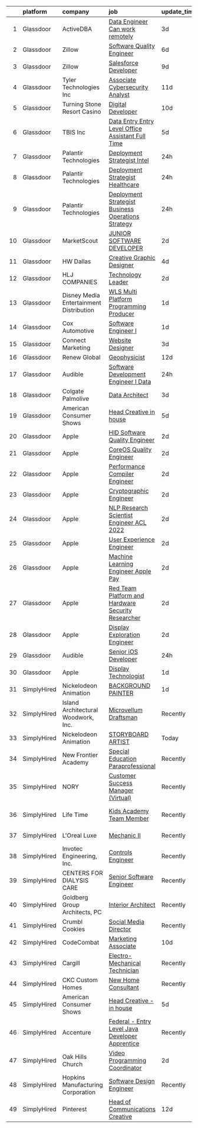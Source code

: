

|    | platform    | company                                   | job                                                                                                                                                                                                                                                                                                                                                                                                                                                                                                                                                                                                                                                                                                                                                                                                                                                                                                                                                                                                                                                                                                                                                                                                                                                                                                                                                                                                                                   | update_time   | location                     |
|---:|:------------|:------------------------------------------|:--------------------------------------------------------------------------------------------------------------------------------------------------------------------------------------------------------------------------------------------------------------------------------------------------------------------------------------------------------------------------------------------------------------------------------------------------------------------------------------------------------------------------------------------------------------------------------------------------------------------------------------------------------------------------------------------------------------------------------------------------------------------------------------------------------------------------------------------------------------------------------------------------------------------------------------------------------------------------------------------------------------------------------------------------------------------------------------------------------------------------------------------------------------------------------------------------------------------------------------------------------------------------------------------------------------------------------------------------------------------------------------------------------------------------------------|:--------------|:-----------------------------|
|  1 | Glassdoor   | ActiveDBA                                 | [Data Engineer  Can work remotely ](https://www.glassdoor.com/partner/jobListing.htm?pos=113&ao=1110586&s=58&guid=0000018137d12236ac04e911f3628223&src=GD_JOB_AD&t=SR&vt=w&ea=1&cs=1_a390e2cc&cb=1654498862109&jobListingId=1007915122242&cpc=8D52E76475A7E842&jrtk=3-0-1g4rt28j4q6lp801-1g4rt28jfjort800-6cbb252b7f5364ea--6NYlbfkN0A34zcbYdf4dOXO0omJi-ZNly2U7lIRrJCo-tE1NgJ2XpLmkXxqIszCKHs46xdgBKOHz4YCEVnkhm-UVSNmyqFQvEs3KSTp6O6aPXnoUH2QHoUpKNkYq-FLj4dBi_ry1cc8wIxvgcwj3PbVKo-eNf3QNnovI0ntRHbX5RJOdTteEks3B6uM3BOq6Tdo_DWyV_tm-6FQ52bweT405CxAmhciJBzyuEwx1LDMD8jgm42-NRstU7beMBTzwAQN1nUvJO8fUWDz4nyDo5yadIjAXu4EJ_EakQlmkisr-DgGFG-d2hQRx4OZlMmgpYQRS0At6wjaXraQ3XP4EuZjT2fmyLV7QOxQtSQ1AF6Y29j84-ui5pGEiEoTJ696xXDP0fNMkwjD7eB6T4h5rySajpMaQF-tyghtwHIZSEyLoXTrbEltucRDxRSEnCpNFmT6UXW7msLxRPaw8WP9JZqN5_Em7IMdUr6vCJ_Ak5AT1h4VOMVW9_ssrtJR4JSE7ndl7nbqCWk%3D)                                                                                                                                                                                                                                                                                                                                                                                                                                                                                                                                                            | 3d            | Boca Raton, FL               |
|  2 | Glassdoor   | Zillow                                    | [Software Quality Engineer](https://www.glassdoor.com/partner/jobListing.htm?pos=112&ao=1110586&s=58&guid=0000018137d12236ac04e911f3628223&src=GD_JOB_AD&t=SR&vt=w&cs=1_f95607d8&cb=1654498862109&jobListingId=1007903539031&cpc=5E31031E1AFF45A7&jrtk=3-0-1g4rt28j4q6lp801-1g4rt28jfjort800-035407c887bad3dc--6NYlbfkN0ANMurRYyPEXg08u6OamUd1Mvhk-zhFSGYIZgoJR86UvQ_x0FKK8TrZZD49G3rLjS9rbZs5q0fbxwYU7MkV993Oe-gKeXOBEM0przj8GW40AqIWrED_h2tg0FFZ_tVDMQKQ-FCMIu7_2R71BCkq9j8dBYcVNaMOjb43cyWZM9Fvpg-YQtiHwFq-WbNt7SdiX9gQqSanDfT4UiPiPFInNcLzwLN3tskjAwO0BKI_qMgOg_N6sxA2q_Qpte0GMzaauQdctXQ6tDmDVbTdy_ZBy6bHIDBqsXqb22SDdvXQ4PSt_vjqprvy2kqjsnCdel1TmpKbhzZ7nI-rPZuO5Oh6MuIrBIl0gU-bBLkiptUT9v6QDpwU2iRJ-wyrWq2mbjHKmrHdYvCASGg2B2ZW19QhQNOdtSp3On9rFgQVeeByQOz7ItaMa6OxPcPQQ0avZn-vlWEPWMe6IA80OmCtokj_un53BUAqj6EKodNS68N2nR19jt5Ka2dc1fHscG5NXNBZZJlbeL-1xo22ilPBeWEgXSM3I517GGI26zNFyvESmaK0V281MB-4AvY-WgijVw7YYKQ_zU_oy8Xkn1WDTPgyZV7rHdgS9AMC_t42XtTqXaSV1cNkFq77kzFGIZHnLVQZ8OFuBc3krsZrU1FvVMYQhwcO_GUPWrU7-w-yRg4Bx6x6YPfCF73ohvvJ-ukv1BCZT2EmI4waVpp9-xhE4sHmeKena3G3Tj0mrgLrbkjkuROCZKCF4II2acMj_BER7Qt_UthXiCQFxPCIJC-SYGtdhGBQFe6bxvFft6Q4nlKjJ_lJNKTgHB1bvMwTwjN9hNCxSE16qSlMWXPLfqBGEmnk2GtgxRv5jdsTcmvqmY3Pzd_iWjmzD5dWpjyZIGBLiUXpQzQBFvRSI22k4U8QHIyJockTrqVcyMiG2Eg%3D)                                                                                                                                         | 6d            | Irvine, CA                   |
|  3 | Glassdoor   | Zillow                                    | [Salesforce Developer](https://www.glassdoor.com/partner/jobListing.htm?pos=118&ao=1110586&s=58&guid=0000018137d12236ac04e911f3628223&src=GD_JOB_AD&t=SR&vt=w&cs=1_ae72a5dd&cb=1654498862110&jobListingId=1007899611928&cpc=C4A69CCDBB3B9599&jrtk=3-0-1g4rt28j4q6lp801-1g4rt28jfjort800-f2133ac734dc7d9b--6NYlbfkN0ANMurRYyPEXg08u6OamUd1Mvhk-zhFSGYIZgoJR86UvQ_x0FKK8TrZPiQOr9Yn9Aufj6W7wwyHIybmbdXq4GxuRrFff4woyMgcC5XCVZtaThY2sdtlUvn9uO2DNA5iAQpcz3HDKTUxq53KdzNlvAf7XVzQSAwbM-AL40ef7iPrm8PtpJXGv0bVtN7It2sDZs94yJYwHHyNlCSVsySMp5glbKNGDLTfBmIo9FAN_6pmGfIPwO_QDVWQ9sX6HffEgY5e4YGPeU8Yog7_pit3UIw0TI7RfCnmUM-89qyGv2bx3JI3j3c2qEo_OFql9Zs_74gsBt0fv3JwLaMRR500K-KGINRIsghqrs-YLC-ZcF-soWL_orHerp_AnERW5oBxL0w1Q7i8nTbzwPYMZlubg2F76SiZhFpdsmHxL3ICOv2j4BSVPX-f3HbKcpB8E6zj0osDBZj-glcaIjGIKjOr7IAWyYVsyYJ-u7Oa1Sz-j5ZSfzWYqTi0dPrr2cx-VBJZT2AWkDt6hdnHUElqrBnC7xunRNuoyV4G3ZebnpIKqUfLPNTvBaNhmFWW35EvUCiErpZOlu95ZQMtGuyBbFz8JtvsuuOlRZt30hY8T0FuIxT2ZeF31dWu2X1ywwYkpyKiB0EnAszZhMSUCgkrj6k9EGkmdY9IUFVXXTnZ0A_j3DsuFgZ1Bdl70AYqugJ7YYL7I8t_6ahu4L8F9fmtUYBXKIyXFiLRBwpSJGHey0WegLeFkAlBOXrHNEM_1Pop4pnqpZzKtZYNg5u37psJUPv8urjbpzmJVyD7meYSSHJKYPck6afDID_M2vTiXt6RBbDIKwLut7dbDNktqMXmQRcfYWHGzanBcEmdzrpvToYcUX7pj9PSDBZIMhT_yrKxcSrE3E0%3D)                                                                                                                                                                              | 9d            | Remote                       |
|  4 | Glassdoor   | Tyler Technologies  Inc                   | [Associate Cybersecurity Analyst](https://www.glassdoor.com/partner/jobListing.htm?pos=101&ao=1110586&s=58&guid=0000018137d12236ac04e911f3628223&src=GD_JOB_AD&t=SR&vt=w&cs=1_c1088976&cb=1654498862107&jobListingId=1007892946825&cpc=BCE4811A78D39AF3&jrtk=3-0-1g4rt28j4q6lp801-1g4rt28jfjort800-8d737d26a9aa76ca--6NYlbfkN0CeE3Wp1M-8tH35RiH3f1Z9bIMggqs9mWwktycFHRXbIf7vsqZ4_y01WCj-t8XukpKpp9s9rQi8CKZyz0rGYbaEs-4pDjVQew2ZP2RO-Fm4jM8TUERVPQmvfuRkvRt8tucD42tzyLIYn1La40wr5eW2-dGrlnlAtqXQoEhParkpKvQrfkW0ZrEybMYVqO_VKi317CwBAt6CwZ929WRrpjFRGeIzAiVALE3wTyRpZKPVrR39YJFErpjAJJuuAfq0Qf8YB6SqmlLmgs-imwP9TKq096AnnwkWqRlxdo9zqR0hMGCf5WU21RKjPVQ_JfyQU6xAGmekr_W15V4tz09sk4mRdPGm1tQL5Bqz0Fkc1QiYIMIxbpUuJrvnmWAE2TobUeXsQcM4Uefzi3j5J97fLIddHWNbfPfWexDp3iwBLEZ0kzwi4O847sEItBS805G2Iutz3KwUpQVtmLPeZP19xGFG8lax6_LyKnKAt1Oz3fazXnLB2rBysQlVmemIACQH8VhDYoPiBrAVV3TVE5XhZgdrYXrUY8i055OnhXb1FmqS4jZuLp83aQX_S72M1y-qrJQJBbnej0j8yA%3D%3D)                                                                                                                                                                                                                                                                                                                                                                                                                                                                                     | 11d           | Yarmouth, ME                 |
|  5 | Glassdoor   | Turning Stone Resort Casino               | [Digital Developer](https://www.glassdoor.com/partner/jobListing.htm?pos=109&ao=1110586&s=58&guid=0000018137d12236ac04e911f3628223&src=GD_JOB_AD&t=SR&vt=w&ea=1&cs=1_5c7cdf50&cb=1654498862109&jobListingId=1007895292865&cpc=8D52E76475A7E842&jrtk=3-0-1g4rt28j4q6lp801-1g4rt28jfjort800-05998afec15f966a--6NYlbfkN0Drqv2cs2svxDvjLpEXdnoULgnlhXuTg2ub_cGqLXWQ0sLFulLhsobK3cPNmEuaM108iLnU-CIy4_ZLQWJkkBs3Ch-r_8eaG-KqllBN3a3xR-Avn03SVjY5nGQBwqFh0o5XzBnivrfNlDDpUZF3rAGC4RtuxnULrAfZ4V9RSFUb4q4X6h5sklA7SAzWWafwqYfZLCkz7zVWeNi2WPmB0dna3f9emiJ3YT0zSptiZ4M-vDIURcyPNWKSwR9kMIsoBk--kS0LIb1RVuJHnCsqDA58_QM2Iq-umf_VbKpdOPfMGSI5YfGB6bkGb4oHn-4CJl1bkcpW4eSZAgKfIdRbZkhQ18j55f7G2gCuidE3o--K191Csa2OBGImHRxSOW_u3gl34yVBQmaoD3CGIuxbZGjUdduyb_gQHsAj0ydYKt3DdkfWGdJ3NN6tGNJcqF8F7cAxPIyaVGfq1KrNCN_rEIUXhZ6bPSPDEF2fa7bWHsr2XMGm1NUutd_JwuQ6SbLJ2hs%3D)                                                                                                                                                                                                                                                                                                                                                                                                                                                                                                                                                                            | 10d           | Remote                       |
|  6 | Glassdoor   | TBIS Inc                                  | [Data Entry  Entry Level    Office Assistant   Full Time](https://www.glassdoor.com/partner/jobListing.htm?pos=104&ao=1110586&s=58&guid=0000018137d12236ac04e911f3628223&src=GD_JOB_AD&t=SR&vt=w&ea=1&cs=1_50b3f264&cb=1654498862108&jobListingId=1007905832136&cpc=BC94DADD91C18169&jrtk=3-0-1g4rt28j4q6lp801-1g4rt28jfjort800-7302afb73b981bbb--6NYlbfkN0BdDHiSlq2TKVYTvK036ioTcRDjelCKzvFOpLFiF--0icOI5c6ey-PCjtCpxZ9zAj0PAWdkvisSKTXb6ZajaWnKwkEMED0I1Dq86LcJZaGR5Yyv7CSafdiOMyrI5_QXXAWcssjiYpl7wagj7eDItuczX0OjlCTakVWUAsFx-z6_UOkJNiUkOYoc-hV3e76Mx_yp3mnFpyIwsDDLZx4zISa_S3BfuFwz8xaZDp0Ff1UUV0Bk5y92rg7vOD8i8EA1FtAyuxWCPFK-xkW_DjYtAYpSMIMqqkeYycLTzF6mV3VW7nm6rWFbVIyxn7PVmxABpspDrOP4h_d_C3C3OVFtHrXYxYXmq7bWzm7ohVmh4Re9caAVKVQN72c5ie10X7CABWjz9NaijO6e1503ws7UvI9hagUuQ5wp57pTuqxPfvgXTqwwjl_us6Y8NoxpF56Jv33fIMWSK4QGdQwiZ_0oYGJ8Z1-PXR6LAcHtCYdjOCODLxTSxQ4DQGr-fnf9TwYi21Xh4FOBwRD-eGOzcnc7sshBe2RCLOondfsFRGaRq33UoQ%3D%3D)                                                                                                                                                                                                                                                                                                                                                                                                                                                                                        | 5d            | Monterey Park, CA            |
|  7 | Glassdoor   | Palantir Technologies                     | [Deployment Strategist   Intel](https://www.glassdoor.com/partner/jobListing.htm?pos=105&ao=1110586&s=58&guid=0000018137d12236ac04e911f3628223&src=GD_JOB_AD&t=SR&vt=w&cs=1_2063edc3&cb=1654498862108&jobListingId=1007919437475&cpc=F929909D2225707A&jrtk=3-0-1g4rt28j4q6lp801-1g4rt28jfjort800-e60ed6ed1474e4f5--6NYlbfkN0Brd2bbJv--kwJLf5E6dthOUocw0FyT9949Kzz66cUevmgVuLUFWYj_oOBcuZnSDrNvcNLngEq7NnZv8bDmmK9oQJeuovqu6XdDnnlfL2hF0gO3PISkWU5YNtb-6asog3TmF55HlQ8lBRkU1L3X3aP5n4F1cIMNEpIq2T1-WQRl9awDMtLBzaoZCxAF5QoRA8UaWp5G_no6PW61nQXST2cWMPlA6k4cYNu4TRnBon7moqoU0kY2QL_ZBZ3OleGTRiIqSPufKeeS2gyNDOPIL29CWKIYnjPoelLJVhPh3mFrcAmA6Vu59UlefGQNoSqOpyBH7REa5ENK3aTLVTtKvItDTpr9hx4UZDY-BfOWXg0jJY--yNjRtit_YEBrqd0j4a3ToXx-tuVLm73GcDZIOCP1BXpFSjo473LUaSA7j6bkHu0YxyXBA1FV8HAbllNWGtrcSjrEDu8cMA%3D%3D)                                                                                                                                                                                                                                                                                                                                                                                                                                                                                                                                                                                                                       | 24h           | Washington, DC               |
|  8 | Glassdoor   | Palantir Technologies                     | [Deployment Strategist   Healthcare](https://www.glassdoor.com/partner/jobListing.htm?pos=106&ao=1110586&s=58&guid=0000018137d12236ac04e911f3628223&src=GD_JOB_AD&t=SR&vt=w&cs=1_f87e55f7&cb=1654498862108&jobListingId=1007919437501&cpc=E04C949A9101C6A2&jrtk=3-0-1g4rt28j4q6lp801-1g4rt28jfjort800-f85a1c7af6e2943a--6NYlbfkN0Brd2bbJv--kwJLf5E6dthOUocw0FyT9949Kzz66cUevmgVuLUFWYj_oOBcuZnSDrNvcNLngEq7NtPAFORGwvnveiyOIbzYoAAi7-fRZ2vRPwcIxQQjwc9__hyjq7w6boQXAaFjA4DZqTdltvPlE-sZXLXyTtZibj4YnriB-Z-6cxTGm3LSvVBnjo8QV_U0j6bX1ddW4rckbzBeB3W4ibq4ezFhijJJB0GZ4-I6J8NBA4unxWaf7R_7955fhQcXyuoP4KnhBt8X7E7IiMPA7UsgOg-yCoHTTY7zGdkHxMGmhPiEt8fdga7JDIbberUAm8uCUgN9oSJE-nihlLgJEhcIE5bjmb7I0KAwzCXNVJ7BGiDUp2SFqiMXoq6gCy_fBJYxtpWYsBbDeWT1LLOHNUiQNKsYxDDnH4j5FOX6IOG_1Hiw7DmnHcgrXIRgFGkxtrLoWY3fKb3pQQ%3D%3D)                                                                                                                                                                                                                                                                                                                                                                                                                                                                                                                                                                                                                  | 24h           | New York, NY                 |
|  9 | Glassdoor   | Palantir Technologies                     | [Deployment Strategist   Business Operations   Strategy](https://www.glassdoor.com/partner/jobListing.htm?pos=110&ao=1110586&s=58&guid=0000018137d12236ac04e911f3628223&src=GD_JOB_AD&t=SR&vt=w&cs=1_dc700b09&cb=1654498862109&jobListingId=1007919437471&cpc=DFCAFF9DFE7B86C3&jrtk=3-0-1g4rt28j4q6lp801-1g4rt28jfjort800-4259a73caf1fbc44--6NYlbfkN0Brd2bbJv--kwJLf5E6dthOUocw0FyT9949Kzz66cUevmgVuLUFWYj_oOBcuZnSDrNvcNLngEq7NqPXRrQdQN_kRycBQGuSAafgE2CRogvK44iSauWx9Rz3-I3Bm1kvTh44NXvqh7IEQUGq_W7eUX3e7QKvZ4X2UWQ4UfQr3bcw6kTGkx2qiEgFRAh-_fkPJQuKx6bveZkVBwPZqGwAwj8VEVlDcb3oOOHW7PoT5PGsrjSNAWZ3Q06fqgNKlJ2_RGuSKObiYKpGgRgFpgoRKQ6Fuyp6TgHArcMsFT8M_splsvst4ybOJPN-voRFySmzwdv8EH9ug4jaVTiSkngnE_dhz7RkM5MrSbl81pRnSoqOGaqjBnxZ53Dk_C4RZLZb0ylYPXX3GvamIOsooRWTdie71vofQ8L2TjMUALhQGbY-xt-iLdlW0AmNDls4FA1ZChhEmuVcBkDdhA%3D%3D)                                                                                                                                                                                                                                                                                                                                                                                                                                                                                                                                                                                              | 24h           | New York, NY                 |
| 10 | Glassdoor   | MarketScout                               | [JUNIOR SOFTWARE DEVELOPER](https://www.glassdoor.com/partner/jobListing.htm?pos=120&ao=1110586&s=58&guid=0000018137d12236ac04e911f3628223&src=GD_JOB_AD&t=SR&vt=w&ea=1&cs=1_f28827e6&cb=1654498862110&jobListingId=1007916261981&cpc=1CBFC3E34E2A31FF&jrtk=3-0-1g4rt28j4q6lp801-1g4rt28jfjort800-d9acbeb95a155bfe--6NYlbfkN0AIjISvKWA8N-feti8tbsC-cLr8b4U-ykyS5eDE0xGPuvW63yXnEsI25Imuwsw3LVJO6MUC1WVlgMOG9eHfx3IrOrS1FUJDiwGCigXAcVciFWvvhQLYBhaK5qs1AfiHRyWfKzCGWAoL36taVq-dH4pzYGVOgGV9BzkyXU9HcALNNngtsHIBf7JYL2szePZ6C81z6eKh6HitBRlT97mikOhFhROvQ2ksGH1_ms08D3r1p7PiOi-x_hkouy19-yPVTV6Hgp-DLmwZHFQnPCS449XqiIhFrzbwEnHlMDPzmhWNJkIDSUnzThFR3_S-VnZihLWhi-ry9Qrs0TS36eHnWkME-D4uZ6KUbWhG7AgtADyDOSA_8TLgutkQ5svvs8gwVBxeUm-_TUCxV14iT1OeZok0mr06IvWK4zjl23kwd4ut-Flr24-iz1eEz4Dodal56w92oaKizEqve5NeIGx3lTGB1SDzzQxprk07qqtFEikYtoOP_WqHNP6Wx3QhyJrzug4%3D)                                                                                                                                                                                                                                                                                                                                                                                                                                                                                                                                                                    | 2d            | Dallas, TX                   |
| 11 | Glassdoor   | HW Dallas                                 | [Creative Graphic Designer](https://www.glassdoor.com/partner/jobListing.htm?pos=115&ao=1110586&s=58&guid=0000018137d12236ac04e911f3628223&src=GD_JOB_AD&t=SR&vt=w&ea=1&cs=1_35540030&cb=1654498862110&jobListingId=1007909621925&cpc=0FE1F5EA2BC84A01&jrtk=3-0-1g4rt28j4q6lp801-1g4rt28jfjort800-9ac99e3de8a7bfc4--6NYlbfkN0AmNKfMoP4Y-WcwfZNcn8BOAGDuq6g8N_Yu2sz9wbgpAMHio7G6slkKqzeMFlgaBrkzhE14LYleqf3Q6LABEWjRbyJnVT1yGlhEEvvrl-QEVXlV_uXUNvoWOth82KgCTaPoxsz1FiBiSd4b2XuAroFsUC1rbLl_zqxZxGINb4NSWaVp_JRjS_STbxlyhi3EyG8dWU-LKrFhTZnqcpX3L5mgIWUiUZLh-7bhHCJ2CWXvyGXuZD39-dPR7KFH2Dw1tvVXI5vMp4jFASJInmlk2ech2FxvQEIvjhgQiYSb43QVXQ3UXg9WfEctvPazLJ9WFkdNNidMImiN0UJV11Edx_ZTBZDJD2uW5hbEBZiBn4sUmxEJvyGV6XILtOrneOg-oCd0-j7UeWOMwRK9-s24v8fQv3zTYRdp08jcRqzwG32-qneP7B0tkBfOrspsiMxeuxpxyQJhVlluiBHOzkYWHcmzF3bWSw4WK_YTxD3QrOjvg3A6FrwC3g8CQGK6EWdhUX0OwQLKWS9mQQ%3D%3D)                                                                                                                                                                                                                                                                                                                                                                                                                                                                                                                                                      | 4d            | Dallas, TX                   |
| 12 | Glassdoor   | HLJ COMPANIES                             | [Technology Leader](https://www.glassdoor.com/partner/jobListing.htm?pos=103&ao=1110586&s=58&guid=0000018137d12236ac04e911f3628223&src=GD_JOB_AD&t=SR&vt=w&ea=1&cs=1_a542507e&cb=1654498862108&jobListingId=1007916413544&cpc=A938E184CF850189&jrtk=3-0-1g4rt28j4q6lp801-1g4rt28jfjort800-eae152a4a7e8ed0b--6NYlbfkN0Bi-g4OEguhQEx4pjzkmulzkFDPdVMQm6g82nLRMcVRUB-XOp5Bz9fQADourcgDg1lmLnKQMogT2QNaYdm-fw0qo21MUKYxHZseAAAAk049xVjp_X2_OxpGU6kPbk02u9h2jtFGp1XoXinxJ3Jkiqtvx2nsHusOMlYNKVb4Dp6t2Hdm9Sp99QR2txyLdbWj5rXDyKAn6B85A9W5IupTiji9UhqP96eXRVX3LaJaBvvlfTIJxIjHpusanbVh2K_6KNElN88Q7HPYkvXBz0UwbyFVLCCfME1mxsAauTmxj499NRoJa8r1YwkaHvpOQLpD9CFFAfOFqTp06t_vXgiRETFiQLnUWB7bG5kAT3Xxs_qyEC5aLlVhPj4vG_EXsG84bTHq_nifjguYNYLCPU6-MYf15GuZ6NjQAg9lWo9LZsDyLa67RjR7PsEehBS34qbcCW5p73f_Jr2WuUUNMvyOK6-kzF0n3wkdwEv67SFW8qehbmTZ9z-kMdAxSD_6x8bz_74%3D)                                                                                                                                                                                                                                                                                                                                                                                                                                                                                                                                                                            | 2d            | Remote                       |
| 13 | Glassdoor   | Disney Media   Entertainment Distribution | [WLS  Multi Platform Programming Producer](https://www.glassdoor.com/partner/jobListing.htm?pos=116&ao=1110586&s=58&guid=0000018137d12236ac04e911f3628223&src=GD_JOB_AD&t=SR&vt=w&cs=1_8ebd24a1&cb=1654498862110&jobListingId=1007918123217&cpc=D2F1DE17EE1F43B9&jrtk=3-0-1g4rt28j4q6lp801-1g4rt28jfjort800-15e85a76bd282578--6NYlbfkN0DAFTyt7pbDCC2JPO79CSdi1dIb81yjczP5qsKcZIxgiYm3-7g-689UvJS8MdHcuGNXZ7EtGVnqWbM7NQik1gWAXjIWSqTZ_NFqpbOnVsuwTurXsolO1d08tNKtTgbrNYDOiOlFXHzk7SIoTfcI4b7aegOg2df39nGHfcwSfTtFP52a4QBTWcDs_Febs-3Bsw7k6UVRCNKQG-Q71Lr5z0akN6jt051JpIg0lbGPEdKPh5w_xYNdtnk9fkSNZGQ1vUdhBx4z9T71EnvgQRPw0hga-6bJXAWclp2M77E1XH1QJWyepL4UONQt66nOQZXBKbvoJZHwMFtdP82bCCnWPY8RdLTOCiFj8I0N_LeuY1iVJTS4v8ODQ9EpSnrYv1JNXtTZb_VPHr2xLwXcfzwXX7jRQXOSqIf0gOXl2d7rqVqxhrnxpjfMteo2Inc_ebIOm8M%3D)                                                                                                                                                                                                                                                                                                                                                                                                                                                                                                                                                                                                                          | 1d            | Chicago, IL                  |
| 14 | Glassdoor   | Cox Automotive                            | [Software Engineer I](https://www.glassdoor.com/partner/jobListing.htm?pos=107&ao=1110586&s=58&guid=0000018137d12236ac04e911f3628223&src=GD_JOB_AD&t=SR&vt=w&cs=1_952a290c&cb=1654498862108&jobListingId=1007917806503&cpc=39BF0EDDD7C951CC&jrtk=3-0-1g4rt28j4q6lp801-1g4rt28jfjort800-64414169874bbb94--6NYlbfkN0CNTaigg53tgKMQQsjdGlhApYl6RSsbpQl6QWYzGuod7-bTY1RMAoc8WFq_oZTNX26txTcfLjqZpbUA6aFbtDVvhCjIjiNHt2Hwrs_shSahKsj6KXQwSA63N476u3T30DsYP09PR9oYHPIN1QeEw3NL8xj-8xnaC0eYUYZN7XSB88EbkkoqVw50bpNJ5Uxu129BqTyl0PMJAl5oe_l35b5yu0baXYohNqKVM9xC7Ybi8oybTkfWUVQQATPuF2gwQcoNcM0CcSJW8FgmYkVugfRdl6zJRrJF-vRcHtUExLdK-t0RDx9nJL3of2YfXErBKiU1SmMluGpeQpQafV6sHxuXlxu81cPgav1sL6ZxXEjz_SeC9howAx-pjvjsxR2dJoXkfOe-6Xr808LuBB2-C34kS6yv6BggNnms0EtlI9z_BwDj5Al-QKW3rh6noDjaquGOKu5bLU4wgHRliHJ2oT4RWMz8h3dmY6MI5b8zJQvwyGBuQnKZtRReDh5_ClTplRBAHGtaB_1IhmUAFe_3KqYGbBddZAVlOPIeIaf2txazdHC2A64wGAPTPwnxCFc3ntAf5NzlnOM1dynQ2uMtrsN0drEA-P3B4xjvUXaQwnRFcRxvrMIBZbuycJ2fmdC1GDv67EmRtW8bSgU5GzLQqRdpYZeJb6Ah8qItQy9raY5EAVJwv1S4rLM5crnFV4-7jIHfyZeZByvEanqhxF2H0Poo18Oe_zNUO6qvLgcfuFWjZZr35OrwN9Fef6ICCY7JdpS2cCxhhTMUgt2wuP0QILeTt6Qpdmni3rCQU1F2sc7G9B9EGL1McjlKkS1IjZsusJgLWkpbu2E-AteZqktYHaYhMWDAfYoXZ1OPQjwxw5C3ycEsOgfUFBU68E4qRRHNVjX0MY-b9C-IbiFr9DSgu3s8MB92LUjrCh_1gmR3whD4YkNAThMwqOHq85Xdrc8o0M3HbpFbQKPFMTAI0vqsBj4dbWtNkByONek3IB3CBSeCpDnIkcq7FsYIpDf9yWVYqdja1yxo8Upr1Ru771lF1eUvgNf37n43cORB8gk6dNsXUQ%3D%3D) | 1d            | Austin, TX                   |
| 15 | Glassdoor   | Connect Marketing                         | [Website Designer](https://www.glassdoor.com/partner/jobListing.htm?pos=119&ao=1110586&s=58&guid=0000018137d12236ac04e911f3628223&src=GD_JOB_AD&t=SR&vt=w&ea=1&cs=1_53de732b&cb=1654498862110&jobListingId=1007913823562&cpc=B076152010A3B66C&jrtk=3-0-1g4rt28j4q6lp801-1g4rt28jfjort800-927f15994464d5b2--6NYlbfkN0AOU4CupoEszF6aan3T-A3z48ZUg4zNuZDs-C5FmGNPwjrS6MU4_JMJdYnkRwJBDKWmYmSQZpOqFpiqq_XaZRCj4rwdFgoOGeR1U2lhatFxECFiHteJYtSW_81fZQJ6_lgTICdxSsw2Zch6dBXqzf5NBAgxzbSGwdzn19Ymikje2OqfzH5bU5GYxPrVtmIqvYrVPqt5_NafeWG2u7Y0NSd4gdZ6PPglh-TqKFCHb_28KZ3JKO6n5AVzJtTDjhoZ9TUEYWS0JBDBHDsd64KeXohnQxlMLWAS0lHOxHcLBYjfFrUwCz1Lvr248ms1bfx-t68lQbMh2TF3Z_V5pQJ__nQ9cBkgIxSRZPJSuZoz-V3Gzif-wYgkB4-tgPpBXypETxn6Vo93pk6SQL_C5I8EL0ze29iy4zvVWYiWgKH-qEU3aQbRHS6oymAif7dY8n4bDgvzMItiymYbovusiyIltOQ_O07ZShrnhvvUFsaQmpZ1cQUcOIdcmUS-)                                                                                                                                                                                                                                                                                                                                                                                                                                                                                                                                                                                           | 3d            | Remote                       |
| 16 | Glassdoor   | Renew Global                              | [Geophysicist](https://www.glassdoor.com/partner/jobListing.htm?pos=102&ao=1110586&s=58&guid=0000018137d12236ac04e911f3628223&src=GD_JOB_AD&t=SR&vt=w&ea=1&cs=1_a497828e&cb=1654498862108&jobListingId=1007889348443&cpc=5075878B7C32FFAE&jrtk=3-0-1g4rt28j4q6lp801-1g4rt28jfjort800-4d58a85e218eb69a--6NYlbfkN0DVo_rh8YuhxNdaMOSxwMRdqiHdhybzQX8cWjxR2cmpTmdTW5Wdi-HIcTKlF4SRT6DQCd60D6ca23rfPOM_4u2UaiVqzhHQZo-LshT5O-ZjpSSrEQx_666Fo0OwFRgcp9lRsSsso9L9XZMRkqqSr1pdt57b0gUb-kMSE6kpEkTn5telkR6WoKa5iOjAA7kF32x6KFvEcfvUELNuvbYPlBjn44XGzEaZoUTEXgxUwE0ASPa-h-0z07AbWHZ4Rha17S519OpjyQMfU9aaibCGLja2ZwRV0XK0hpU_lfzljepaCaTKFOqw6w08tX3XEkJVIIK9HV3HYugIcau_0RlvEE-LRL0HB6vOPicarHuRV32HZvdQVrNDq0MkQ1bTIyWZNbTZnh-WXLvBB4tU8x5ymoARtU5evF56Kktsy4PZ6up8AQU_pCUAYJksYJ2uQj2Fx5qgCkgItgoYRbvee__agwwPq1ioQACl8UdBFKXdNb2IiXy5L-H2vZWxa2TGSV_WJ2Y%3D)                                                                                                                                                                                                                                                                                                                                                                                                                                                                                                                                                                                 | 12d           | Remote                       |
| 17 | Glassdoor   | Audible                                   | [Software Development Engineer I   Data](https://www.glassdoor.com/partner/jobListing.htm?pos=114&ao=1110586&s=58&guid=0000018137d12236ac04e911f3628223&src=GD_JOB_AD&t=SR&vt=w&cs=1_951bbd3f&cb=1654498862109&jobListingId=1007919371609&cpc=76BDADE3D6D9A820&jrtk=3-0-1g4rt28j4q6lp801-1g4rt28jfjort800-1a45919c1af7f698--6NYlbfkN0Bdd4o5uokT9skMYzkzH2dUVVc_sjS2wyLHOFjCY0bjobXrpDGJEXkNVrfXaAjoEdhs9qRzrebr4p8lENQx85IOgbIflcNlRvtnW60mzskv8ZiwI5-4AHLNoZHp9AA2XCqqXVnkpb5WzjgESumTvFDKgbcRzKs3eTTnOYat01Ho6EW6bRZTFB5JEROrWErkb3Z-k_17aQGmXfdKeWsqerfq7tNOQUeleb7_iRcqaVlHKuxzkYHxOQyxZuyRiHBR9zm_p08fjZfO1WvaimSCG7g_Nim3jA2nGCUr1VFclj3a5o5jQudY7c8tzsHDUho9R97ZDUFkD_Hpw1TSjIS9lY9iCRv3gGjtYZhf2KxYPFF7W0nWIgWte6EgRk6ZxaoEvC3rebpkk43U_CUkNEceyaR3ZNGrc6SmdqnR7Qur-sN4qQGsXM7PF6a3s56xJjL_i3s%3D)                                                                                                                                                                                                                                                                                                                                                                                                                                                                                                                                                                                                                            | 24h           | New York, NY                 |
| 18 | Glassdoor   | Colgate Palmolive                         | [Data Architect](https://www.glassdoor.com/partner/jobListing.htm?pos=123&ao=1110586&s=58&guid=0000018137d12236ac04e911f3628223&src=GD_JOB_AD&t=SR&vt=w&cs=1_ec1314bc&cb=1654498862111&jobListingId=1007913651203&cpc=3DB599BF2F4828F0&jrtk=3-0-1g4rt28j4q6lp801-1g4rt28jfjort800-605fd0e9443e209a--6NYlbfkN0CScSxRBn_n5hzPBw7DFYVJJAQwrBP-UaBS3EDdzxnGq8yiXsYY8INOqY8vqGpbFnFhePl-Gvcdb5G21w-JPc7iGaieGap4sJcQmUiPZ6-quOgOUSCYTnMQS6ZAmxi-2bhp1FqxLfso5meXqICN-iRu8V90dzx-LRmbjzp7kshnirJpHuvmZkKasAmp8t3IYbKIaEisOn3Q2xiWg9pvTAipuYIl1G8ynL2EruRuF8-eJarrCwCCKsj_7zN3D7z-VIEJJ0lbszBKlV-HeYJxAbbXS6ddqK5uOCE6GVz9zg_zs25gsLA9qyDNUWBBl-BXiAOtOlXhWHYaU43t0nepIPnuSbr0FvJMvEfaAprRvlZ63i1c8OnR54V7KyiL6jN8vpYrQBKLv03oUXspezwWVxYZcmFjpbOpeBaitHGAuAnTpXQrlAniH33spY52wVIgsAfiuZisyUNN6lmiM62gB7Ac3JzBYNM020MsqoLn9RmyawjoJbxz6fb4e1bCHi-KV5StDvGnkVDHYCj6-FR-0PPEXa1cAyiQT9aMCtFqKPmJOL2iQih-WFqtkhKKM9Dvh3N_FFWdZ99aYgrm9sAyR8GXtKYwxCG5Ns5pkeXFFxm-6FSPN3xUqm5x)                                                                                                                                                                                                                                                                                                                                                                                                                                                                  | 3d            | Piscataway, NJ               |
| 19 | Glassdoor   | American Consumer Shows                   | [Head Creative   in house](https://www.glassdoor.com/partner/jobListing.htm?pos=108&ao=1110586&s=58&guid=0000018137d12236ac04e911f3628223&src=GD_JOB_AD&t=SR&vt=w&ea=1&cs=1_d8fd1d22&cb=1654498862109&jobListingId=1007905200479&cpc=1160948BCBA38B5B&jrtk=3-0-1g4rt28j4q6lp801-1g4rt28jfjort800-968deb86dc55e2fb--6NYlbfkN0C_W2lilyPG5cn45zLqKUj4kAXsYkOfw2aTcO7iv8jUnpHu5VyeipPG3YYG4StJSnV_Pd-6x3EYCKj0xmimCZs4xpfpJubVIGXRlVOwEV7JYkbdHZSgCtHGH8pqR9flPZkpV0F6vNbX-oAqdNC3CtM8v_uMhMDG34--KcgNvmYKOfJ2uWFXbBsJE8QxPw_5RTnqPOk0BpLpq9gSHNs72MF0dfBhth0rSsgOA3RMmGnR2Bjemv1AAKtuMl6c1bzySpGzhg0dHNgLCATXj8nnEzv0O2GTh4SKfMs3yhcNi9PtaI1Lv_HGnHods0DJYCg4DBFuwO0MFUFU1T1v2OB8xJ7ldeqmHtsbXzoA_MIm1E3wU56amEVhGlpmxpnZbbHz8uf2JPxdgdihAiNUgD6KFS05XCWZlJ0tSXI4DtQ-5xGTMkKzIeeF-rbv2T2lsFIvhbhP-2X9GoR6zF5hf_Ikge8cTI4SsWSSyFIPyoqf2z5NNy_3n_hU-Xk0)                                                                                                                                                                                                                                                                                                                                                                                                                                                                                                                                                                                   | 5d            | Remote                       |
| 20 | Glassdoor   | Apple                                     | [HID   Software Quality Engineer](https://www.glassdoor.com/partner/jobListing.htm?pos=130&ao=1110586&s=58&guid=0000018137d12236ac04e911f3628223&src=GD_JOB_AD&t=SR&vt=w&cs=1_2453bef2&cb=1654498862111&jobListingId=1007917017241&cpc=AC285F3A3ECA6BB0&jrtk=3-0-1g4rt28j4q6lp801-1g4rt28jfjort800-8367d685f762403b--6NYlbfkN0BvKrLyj5gPmtZO9T8euul8TCxuuKNOtzRJOomxnwSEodTz2Bc-sPZlO_uSwsktAegDR1oWscXc66gl3HuUIOIDRQy4TOo10WFvOXcWDsJ5u5iheScXlL5JK83hISkUAcrlRIbKz3v9rQ5AifT3tfu774kezTyEpouG09EUp97KvgJdH4hcV2hgJCrgKN2ORunFB62sP7zNYyOwV4_Oghxs6QtweiozfyzZdPi0_ho8bIA7dgU49b_Zo0hBOgRDJNwhHwIus2SE_Y3qiPq3fTo3Eurx6S1nry-EUGLxNztq7D8VazsSX4pKHzA3IP01vAu70xEcB01DvXFr15hF36_-k0W95ooR0hHCrPiSM1ZvjuitORaKp0VY4-Po-9Csh0rdpN27JtP_5QTC2QyzIrY8Q25aEetdksyXEo3z4iqBs0oI1J-1fnoo_fNe2X1pvcjSzIDUK6DEErDVwig3NbxBbPdrgZXTghkWbRlZVFuVJ81ZBEgs96bU8cHqsR3mCCPG5bl2VjhmCIsTusbz4KdMJVQCx_3QQErHPHGATc0lY_96_ETRjRhHw1YxaVRlDAZAReyhZpRYI528JuYDLwIkGok4p13rI5Y-L0l4l6mhWI1kpPLKv-NYgongH3rYtefYHnpd7Pn1XGHQY5ZC7ENf_iHHD9OEov2rBO6LA8AGoRwEXHCiOlz6ig7oLZYiWzL-5xi-pl-rq0xJloO72s6rUb6kzoMQ1pDOUGOl3daew6fqQ_oocaFpqHlmXHShOkGDYoQz-8stF3LS_BYsH1asrMRUYjT2Gctw7AjIWCQJ2rrglFVnd9uWtVgCTpCI2n5ojwD-HwDT0_nYQFkc0WtpKqaM25CBPTMmdBrQQP9ZA29fqXt4jIXy1xnprW2RgoELqKzcN_4N7-EVtUITYBiPzID8cgJBNXsX0eDbBRnVCe9-INH3CLnf)                                                                                                                 | 2d            | Cupertino, CA                |
| 21 | Glassdoor   | Apple                                     | [CoreOS Quality Engineer](https://www.glassdoor.com/partner/jobListing.htm?pos=128&ao=1110586&s=58&guid=0000018137d12236ac04e911f3628223&src=GD_JOB_AD&t=SR&vt=w&cs=1_d73b8c38&cb=1654498862111&jobListingId=1007917017928&cpc=AC285F3A3ECA6BB0&jrtk=3-0-1g4rt28j4q6lp801-1g4rt28jfjort800-092a069db7725370--6NYlbfkN0BvKrLyj5gPmtZO9T8euul8TCxuuKNOtzRJOomxnwSEodTz2Bc-sPZlt2Zgji_QUXGExA1AOrvFSHbpb24a1ALknN99uqxWHd5rriH_lro7czYBBXxi5WwLn1UQx_wJ73Jtwwnbd2VjsBnIqZgSu4V5gpFnPhda6LBhFyulqcNasdgp9wqWELmbuHD4fX1_v_ZJBoQ9GhMtpwR4OEyGkXhgg9B58S_pgDFkZgcD2ZH_oV3p-LfN3GWXynUVEr3_9z_zYQeG4ouydlyNCVSKrAdN-X9FU6AS7sB_mhoK_tExqvnv81TQGwoQHklqVL7BMeZIsjKPLnnWSjk5Ne2hNFioOrKZZ4GMgffjSW-87DgPD7I2bF0eaxH8Dv5aVl7KbSRnZfnnUwzertZN7mifUGCopUL1Ru0iTW5uhN-dUjXS1cPL7CkMqKUKecrBE7N2ANS27b3sWAhHujAyRN6qSm-5jZcUu60sp7NRSyWpNteZrjaAXjy1Vg-wz2SpSkgldVacea5QIQlxZjW5NxqlhFByc24S9Nj3pDWag9GBkFW7SVgD5Ydf4BkSURIgphDS8x7LDn-eOaUtrQiklcYRpDh3r9N8NKfmUHdio7jzJwHZHQ7pRxdj34Jw5Etf-JlAfe6Q22q195W2pN-wzBE7p2lmPTQw5nVfrMgNiEE3wAYdgok_sm9ieu62-dBnb2H_UBies4PLFlwp61zT9-Tz-gtChn6F8LbKCgHqp-ZpcMuW5goVQWGwpwvTqta92JdT7wWdu6EQMUknlWjpvdsVIXuIRWC4Pnx-4qc2NN7X5XZUzSgOHS_EyDpnU8WO3T8dYD40pFYBTgs1yASjuCK3V9rFqOEu-ou5cLF0m9rChEvAd1FxGbVS9puL-pfA7N3YAt16G34NkQs9rL0QvbL4NKNZuabEsFf8_tG6gEujDbgIrUsKBArh-bQE)                                                                                                                         | 2d            | Cupertino, CA                |
| 22 | Glassdoor   | Apple                                     | [Performance Compiler Engineer](https://www.glassdoor.com/partner/jobListing.htm?pos=127&ao=1110586&s=58&guid=0000018137d12236ac04e911f3628223&src=GD_JOB_AD&t=SR&vt=w&cs=1_38bb1d83&cb=1654498862111&jobListingId=1007917019647&cpc=F41FEAB56D215062&jrtk=3-0-1g4rt28j4q6lp801-1g4rt28jfjort800-8c6c44540f201c32--6NYlbfkN0BvKrLyj5gPmtZO9T8euul8TCxuuKNOtzRJOomxnwSEodTz2Bc-sPZlt2Zgji_QUXGExA1AOrvFSNA1BrCuthIbbfPFqNC6cAMOW4FmBjBS0Ub2wjF1mHFZ1pDFt_Ucv1ou8dpSQYVR5Euz3FkoIAijDZtFn05sQ_Ybxp3Jc6U9c5xfbtSvBsBuO6jweH47h6JtjWKJuEl_-nRZ7O9T2DT7pbFT5IahlzGQUhorHu70fCChlhwdBV-rxFeNpT0_Mmv4pjN6HZh4qW5hVcch4H6sYDFnorDmLeZ4hzwFMNxRuAMa5NYlUu9IkxVP6sy6f6a1a0R5sXV9-iTRNABEAq1uY8lFyppZ0v4BwxshRZa406Z79EFcU4WQfVQu1fvtjycaa24ZF2L-9hygomrV0T393qdwrydbjowDXpaxpFoWij1jfcJ-xibYuedHtFWz1g7GHRNUlXB7CcOmTA1SYhCG2Vgoqx1Z2N5MikKu0bKL0ffRWF6zKWrrUzArP9WIG4MDQ6Vyg9iHx6URZIIJx7IcNzKkyTIOJbkLqo9YTqJV0we1SmzQm6FcUimuM63bcVyrYC_zdDSrQksleURMy_kHrORA6xhUjlocPr9Rjn3EFSsZ7G2B_pg2bfAU3BnycF32mIKnWRVCzD2pZMu5WgRRch-NL-uICQe_T8oIT7RHWcIceQXd3lUk2uF3kirH_fjTqgI2XNT5RgDvoR-KKr-LFAQrnq-aiMGxC4hbPXx6lg1I4D_xY-_JBg4-PuLPyxVLs_qSiim_LHXgqgYMMhSDb4KMFpbqiCg53pRLqvOnqZ4zxib6bI-qINZynvxTVf0fMPSNRwkyFnAFNgt2JWCWxsV7BUZApkM4EArXBO-qq2bCDFi7G0WvbBUmg_49VFItkcms0ygnWKAKq_CjptVi-OLbbybkF5OWdbbAmSeAuIXxbr1gfNA5RUVbx7ZcOQU%3D)                                                                                                     | 2d            | Cupertino, CA                |
| 23 | Glassdoor   | Apple                                     | [Cryptographic Engineer](https://www.glassdoor.com/partner/jobListing.htm?pos=126&ao=1110586&s=58&guid=0000018137d12236ac04e911f3628223&src=GD_JOB_AD&t=SR&vt=w&cs=1_67f691f8&cb=1654498862111&jobListingId=1007917016368&cpc=F41FEAB56D215062&jrtk=3-0-1g4rt28j4q6lp801-1g4rt28jfjort800-2b7d4bc55bf1d48f--6NYlbfkN0BvKrLyj5gPmtZO9T8euul8TCxuuKNOtzRJOomxnwSEodTz2Bc-sPZlt2Zgji_QUXGExA1AOrvFSMQ3T6agfmg0FrViO_NjQ13KhcDmMuhgWnb3pgmuLg-2SzlHovJUeqJ5DWNYGVqYrWTDzxzNfL6YDIEanflpPap9DUxWH4Uon4jxzj9RvMV6_UHLVduF16DnVaqyLyxXXA1v6iEBudCKGzUNm9R359V-N8lThXG_hpVTTmvaAr24Rhb9on4sgvHCvRw6ppRQ8rNBJxxIMrDOL-MiFDM4knzeJLdzNJsUdkGgpxTkwix1Rd3xIsqgQbKkdLX0P3Mg8lekGLaxOa0SeFyPY6TcLz99zj3OPpwDNF2ntCzi7e8KlXOHYlHA9864xLk-fpPXSGujLUHEO0i7AcK77RG5JL7qfalfgCApuaJkTZ47QQjBisBKaCBsZi4v3UaA9OOWiQy8OwyP41IBU2drYXeNPPsammp5AiNDI7cjI5EIGqFCufP6HAck0x9TnyZOILlz7_t_f8xv5Ln4o3HBA_p6Mddl4GTCHbrvRr2e9cp2Snj1HJ8o7CDAzt6_Rvy-yLzC2sAoBP-Xkm-MQYdbikRTnI_T-SSTB9QdQ0i1vqwtI1Npo1jH40lReB770-yHF3Go-dS9MFpWTgFGxQqFaZCLzhq5n5CiReQa1Sa2t2Dh1kRDkwpxspRSiE-kdE_gsjHvXqVqWFEqu9PRxqakQ2ndg6HzEcfW4eE3jLK2HJrchglTxi5joNSIPKCLOOJGde8NyTRw6PV4g5Y1LdB0ZFkeydmzABCzoXR41grHifO9WIDLRah4swsiefQ1_72slskC7voOkud9uxBsD6xKr2uvZEpCDyOoN8Bq9Fy3Y-6g4AqcMThzSVY7dTM7HoYJEGbjPxBoZHei83AF1hSmdkEa0Ykpcg8PU2fP4w%3D%3D)                                                                                                                              | 2d            | Cupertino, CA                |
| 24 | Glassdoor   | Apple                                     | [NLP Research Scientist   Engineer  ACL 2022 ](https://www.glassdoor.com/partner/jobListing.htm?pos=117&ao=1110586&s=58&guid=0000018137d12236ac04e911f3628223&src=GD_JOB_AD&t=SR&vt=w&cs=1_45c62b34&cb=1654498862110&jobListingId=1007917013853&cpc=F41FEAB56D215062&jrtk=3-0-1g4rt28j4q6lp801-1g4rt28jfjort800-aad7e74171ed2705--6NYlbfkN0BvKrLyj5gPmtZO9T8euul8TCxuuKNOtzRJOomxnwSEodTz2Bc-sPZlt2Zgji_QUXGExA1AOrvFSIA7v9HKfBjEsvSw6SMYhohcYzzzAf4Rs_O1H3F2mQ1n0Nu6d6cVXSaz5r5CVH5YZFISpv9Lo8c4Kk4QcgFbZseA3LxMLJ3GcUbpYG_fbUVfSjiZCeoz12cHbZXbzrQyWtzh0GXq4yEqS6wSGNGEVB-CZljMUeG6GFroSMyhrfztANHxKQA_HHnVpMfhNhCXJKmt3QTWE67ZYHUu8mL5h4A1112Y6yEjF_F1ZVdkDbo7rFs2I4N-ycvPPQt0IlPRxFbMzUnPVTfTqNSTxuIbsf_m-xCy-LtfJo0sOpnVHwQY29L9OlBsvIDFHIeujfLbHH0kL0-spYJHxeu94hlWjQRRqTtarMd-had8tDjKQhw3HY1H8nWRCSfGFGr463FRfMOmbMhFA-1jWmMa2ZFA9jEDHhZV33I_6rxwfpG4-cgUyudfTzGZxztiel-HJiwRjZSWLuOIO8p1GvCLLyiuPtGz0AkuKxd8voCAV2vaB5-etWpGvZ6ztKCFJv5Y52Wmu52s6RPFuMK-7T299Glq853VJUfpOpGVwM0GIhVEA2BMtyWx3HiCJtSKYPFKGFQjqAhdSIhqVO4LcI-tWHGg3BQ5FJqkrHb8LHABP8MloYXHklje5iKbj6ZUA9yut-gdaOm9OrMRK7Jb62OBOmKIvUX3SLaOufyvsk-fps8eK-ohvuo6jbpM3qtx4V8r6CmhtmzPQQbMV3p1a0AkZ5FK_bKaOMZl3oBqM56BmdJmiTzJfivQrxvp8_7dhbHS6RmX2nGL6HDUvBFcyWvDCSHQHdwjvVYMqgQZEllqZ6zj4UdEsA6QOGwlsk05CmVxW4zz1oEHfLneZWbSQwnU2yy8oa1jIIcnW_ZaDnNLrMxzUofpf2wGvCyWh0pLl_7OZzrarQ%3D%3D)                                                                        | 2d            | Cupertino, CA                |
| 25 | Glassdoor   | Apple                                     | [User Experience Engineer](https://www.glassdoor.com/partner/jobListing.htm?pos=129&ao=1110586&s=58&guid=0000018137d12236ac04e911f3628223&src=GD_JOB_AD&t=SR&vt=w&cs=1_3af416a2&cb=1654498862111&jobListingId=1007917016137&cpc=AC285F3A3ECA6BB0&jrtk=3-0-1g4rt28j4q6lp801-1g4rt28jfjort800-1b24af9a176f9136--6NYlbfkN0BvKrLyj5gPmtZO9T8euul8TCxuuKNOtzRJOomxnwSEodTz2Bc-sPZlO_uSwsktAegDR1oWscXc68tozpYYj813iKvfN_Ciu-Szz3LtCjVFhgNEKyK4LZeAI1SYJ7rbZU6bMZKmvFZQKGe_u7iqZumUfs6UXsjScjohPoCZqb870ZyW_saDI57LuqL3HFm_tOybi5sthS0ZY9GnurW-BSc9DheqK0meBQleWHgHi4AjpXSnD-cwEe2RFP6Lm9OdWuVhnvFgaMX5GiiNcA5bhFjI0COWbUD4TIjGzM3R8ieJzgMALyhKZ2hT1ZHN7X7CvJyDHP4qhN4s71oMtEI4-5fkh2JtJMQgL55XeCEzNr15-UpL8Zany2wvqM2VnhAOQHYzW3_BBixQeg1iJOZcm6beYcfxgM1Q47FB4ENFKZOtWnMyUOqpY6QleXgvh6FanHqdAgb93KrLiWk_FquBKKNMeCp9K-eLRf44YDQlAykFQCIHSKoVq0QnEXzYOQnxFD5dZ10NvhGRj-2HtcnHJ4siAJqbw5W6Xtxaphu1Oo8dlpgxk_XlsQ_M0aSebeScxBtoI6z94b6bnvbKeoe2ZpjA1PemFLIePdG5hSFRvC-NzAbpkv0j6FSk9h2i7vOS30JyatC1Vy-OXEZcpf0R2cP0D_-CWIzEFYepKrlRCDi_nTV_jqVmv4WUPjqQ9zATcS8tC8Ga3SWilvHEE6b_DEJkg2eXL54fM1oFo38e3tFeQ_8z5kFbADboaR6gwcrzKld327XInw78zZAWNkmpZ61wWISZou9W4_KHOB5PJUqrG76YIc_Sf--rTuwPHu-AfydSu9iMp8X_1aCE3t1V0ypAwl0ee_Hn4ahJjBQxv0ylZBz9uiRXKJqadJWMfn7Twe90X8y234DDp_r_znILRq6csMv_ycdC59hvPB8JBjXIL1AEurTkQICq)                                                                                                                        | 2d            | Cupertino, CA                |
| 26 | Glassdoor   | Apple                                     | [Machine Learning Engineer  Apple Pay](https://www.glassdoor.com/partner/jobListing.htm?pos=124&ao=1110586&s=58&guid=0000018137d12236ac04e911f3628223&src=GD_JOB_AD&t=SR&vt=w&cs=1_c334e94d&cb=1654498862111&jobListingId=1007917013179&cpc=8795CF9063CD573D&jrtk=3-0-1g4rt28j4q6lp801-1g4rt28jfjort800-53206a9a7d192a0c--6NYlbfkN0BvKrLyj5gPmtZO9T8euul8TCxuuKNOtzRJOomxnwSEodTz2Bc-sPZlADHp0xxmf8WtgwAMp1M4YoCWyMmj2h6vVnBiSXuw3Q5mij4FX-abHl0j08mEBfISHsmpVi1fyeqMFDPTlDdm5HudIZef0JX6x78wBmiocWUMMfLsh6jGlBeKUH5ctRMEW4xCgfdak4EROT9TbmdhnaPEiasgtKZhDXeWv5uz0P9tZiTo8OtkQyBezRh4s8WZtWAeknjfM0VgfxbnON8h7uKcfiZTJMM_WwFSjcVbhwTjvpEHs1aIkMhH4x65OK3Cv1OWDqkyfxYEF4kNobSM2Zl9t5fZORVNTju6B-iQy62v7i4t-8IpTxP7eRVB90y8CCWzD5bmOKEq0JQt7tkV7rtq9vAMUGg4aUX5QFP0ytwL7d-L3qkC9NaWP8UgAxvV3kAvJ1dIyvKg8UFkFp1F8qMKltHyMJE_xd66XpIt6wO0l-3pAo-zMd1I4CJTRbQ7J1lfmAkV_AZzy7iTF_wn9OK6EuwHdgAm-wEm_3fLKHGupR4ubFlLP-7abEzfz62ld3NsreGuK2iHeftnbe3r7VKRDra8bCk-2xZXPFM7tI6GBPhpE5hSURGp4PcwyZgCE2soJZdKIBhI86wB-1GpZ5D8tNyUZQd-lcjFtXrdsEG98Aj7nAYw9u_6Bb9vSR6K4GAYB8Ur0pCmQz-6HQ7uArHyNc7xlN5AoaYOLGO9zpXk7fFHpumLSxMUOwFj435IZFYjqWj6k3YVt1tAtEwZpYsWPrOPGSgK0JEzYNf4lHotYOHcjrtuA7eGusD92cc2tYVU7YbBa497QyqcYFxFKgDAgOQtVYHupH_sjY5bN1cbtPBdzrwA8hHiB2vryL5epW6MuFrR1IP3c5lAzC3r6uaXT8AtaJDHryr2aUh3UTWTAGqYruj2tziNANwebhxKwhUxAb3k9BQ%3D)                                                                                              | 2d            | Austin, TX                   |
| 27 | Glassdoor   | Apple                                     | [Red Team Platform and Hardware Security Researcher](https://www.glassdoor.com/partner/jobListing.htm?pos=121&ao=1110586&s=58&guid=0000018137d12236ac04e911f3628223&src=GD_JOB_AD&t=SR&vt=w&cs=1_6043847e&cb=1654498862110&jobListingId=1007917017955&cpc=AC285F3A3ECA6BB0&jrtk=3-0-1g4rt28j4q6lp801-1g4rt28jfjort800-6006395b92bc1374--6NYlbfkN0BvKrLyj5gPmtZO9T8euul8TCxuuKNOtzRJOomxnwSEodTz2Bc-sPZlt2Zgji_QUXGExA1AOrvFSAWg2Mqo7PoPvXMndfXs8V8giYGfGA_Qh1m2BrAy7cO1wUNR4t-nTrL5uouPaezwfOERAzpo5_SLzAWSEJ4xdEXiRAMwlKuBTsnkuHCLlDmEcQ1h7wOK6fYc9rTSS4CBV0NIYojuNSTPISUUMOPEDrAK98PBDxOpxhYabLrJiK_xSHYJhKdBNSVlg99Vzb2J541d9XeeyvlpEcu-zq78kmnpi7ZMEOUsLaLoFf_uW_8MTp6uE-yBV22_PCTl5Mrj-4vAe2XDPGS14N_vBlZSMlyTMcsoITrFW1R1LqrmZY3e0e4J72Ud4OKxIl_qx1m8x3C3jcl1z76OpFzHVXz4QBOMkOEQrHbfc9XodeelxzPsmbqGMZ6Fcg8WA9CJHiY1BWsef02lVFpCx5_v8iA3N9SKfvDDMV_AhGFSgq7lW_T1BI3br81GZxnCPFKzs5M-cPHGEuA-dWYOHxOJtc0EJ48zWu8qawpr5nsX4qaRzEixuxUvL5rwW8WuhP8OlPhiHPuISxaDO2i6y9lJLhVUHmvloJQizvfVWE2R2pdPwNjNnA7GLw4LbLI49IYhoc9KA6PuLgP_t8SdhOkRXsgAFT_oK1qRMrXlyrY5HUve1fr6088ehY03y87PLPuM6YzL93Ntd9tcaJdO0jY_yoZhy1Jk8Fb3UWC4pms_vuZX-7yn1o4-jngp1IhdBUtZnJ3EAPP1lXn_OU-OzKzFNF3alPHneIvn9PZ0OwL7s8ycq7P-Vh6Xutxc7yQkpuaJ7lgSlKG_8irm4eFvIThvvF_fG7JHCyd8J6sHK8XsP2cq4qXKWtnkkiTjVJ088KtNfVfBkoF_mkKsyDWnjFn3gfZAdavimHJhb3p1OwgHsl26G2vEokQ5H-8MkilBEXUZxC2j2OVxCngs5RcY)                                                              | 2d            | Cupertino, CA                |
| 28 | Glassdoor   | Apple                                     | [Display Exploration Engineer](https://www.glassdoor.com/partner/jobListing.htm?pos=122&ao=1110586&s=58&guid=0000018137d12236ac04e911f3628223&src=GD_JOB_AD&t=SR&vt=w&cs=1_44541757&cb=1654498862110&jobListingId=1007917011692&cpc=F41FEAB56D215062&jrtk=3-0-1g4rt28j4q6lp801-1g4rt28jfjort800-ea2a6f08195b4793--6NYlbfkN0BvKrLyj5gPmtZO9T8euul8TCxuuKNOtzRJOomxnwSEodTz2Bc-sPZlO_uSwsktAegDR1oWscXc68AU7tcY7L4IrVrV2GMgocVuTmLsZErWgUVg7KPpjk_XGLY_3E_HjyLRF09dCFVUhiBMOvOBSgpHurlDVf2q5Hhi2F7OXjsAexGwS_0qF_5vXxS6c0IqKjX04ymMpand-N29HC16snkWIQCwq3nI-_yuWonAFUzrppCPzB8uj7-EQjmx3PbFCjrTqJ-ZdOjrqSNHOv7z6c5-awOTqmNVFHKlkpqWP84kRGGZp9em35W3DlTyZgaZ-RfmcNTRIdpgQYsKr8ib9RqdTz6jLb-7AmKbZZtDLP--6QPXdEMksuad0mTiwzSJn7u3mWrpf04MbyU123EuN3ObpVtAdmf-GRXrXB7rE4pfRWPevcU2jvgiWAboxmgt1cf8M3VMesaYeK1_XyNKhcHr37bZcs-zgzl7gkP1CcP8Xl2o85LTKPh_F8EfbcMUISd6n1ykga_HOfs3IdJGr3m_LhdFZU8YKcS-l-LjtD7jbw6SKZtYYKj9xdmEYaIrwYw_O06Aesj2DB3WcYbhtgvilKgdGhw9x2xEUrXFectvp65Aw5jG1vj-TWj2nB0O-iDwLBL13n7r0o6i96IvhioCGsSDFRd8LkEybBz2LT0g37QjpuamDVNuJamAlPfqnFcDgCqOHRwKC4LoNxq6bFA2VUVW_6RTbJCujKHKMgPC32BBt-TLSsICe3oUl1PRMk79YjHy9_3o_4TZL3qqhskdasDcNYZPoa5wMPOYNSDfvvu3SGoIdDYE7BJrKfoPoCEaWjVCE6FwYKp2XqKPVsz9ivyzCEEM-Rr-QZR9hYVcLI21UEhHfY3alwvClU_fpL2TC261ybq2nWgMgI6HInaJxls9SOC4sC421PJzOxSRT0UIStY4oWT1)                                                                                                                    | 2d            | Cupertino, CA                |
| 29 | Glassdoor   | Audible                                   | [Senior iOS Developer](https://www.glassdoor.com/partner/jobListing.htm?pos=111&ao=1110586&s=58&guid=0000018137d12236ac04e911f3628223&src=GD_JOB_AD&t=SR&vt=w&cs=1_a89bbe29&cb=1654498862109&jobListingId=1007919372909&cpc=D24EE3D704DEE7AC&jrtk=3-0-1g4rt28j4q6lp801-1g4rt28jfjort800-df79e5d3c7b26ac2--6NYlbfkN0Bdd4o5uokT9skMYzkzH2dUVVc_sjS2wyLHOFjCY0bjoWlY3EBfcPTk1JugYgQlrlLnsktdwnVwtEte8OFHmNsnzm7AAFsGKap-4Ob1g6VYcJxRDSv2zDfKg2G7wPUZcgPzE03UVcY7tF4-rxatKj-QI_fceWLROeaS0n2qSf7fNTyHoDNoPUXTqeicSdBmLtOgXTq1F4kEff6EWUyttyCFcJc3S_IOOwcgn0Ji9s6C8Vv_TNc8RGvXuy8LtH93cMVkjFq7s2LT4IiJlLuyFyOTX9G-mrY09x0FF8uGFkOFSKR-i9d2O67tQhmfZxa2s2Jw5Vo58MA-qzJP2QUpOSKf5bnKjWZRiMu9mReXrcJE2s2KdrcIlVombdQDCJr0BdkkSb8QmrKxJfL2RfptCqUTbJIhGUVDFI4gUkxj_7ufSjNL7cpLeV7iT_7TblighI4%3D)                                                                                                                                                                                                                                                                                                                                                                                                                                                                                                                                                                                                                                              | 24h           | United States                |
| 30 | Glassdoor   | Apple                                     | [Display Technologist](https://www.glassdoor.com/partner/jobListing.htm?pos=125&ao=1110586&s=58&guid=0000018137d12236ac04e911f3628223&src=GD_JOB_AD&t=SR&vt=w&cs=1_07866a89&cb=1654498862111&jobListingId=1007918146165&cpc=FB7E4A1762AE5BEC&jrtk=3-0-1g4rt28j4q6lp801-1g4rt28jfjort800-a524f33d58eb901d--6NYlbfkN0BvKrLyj5gPmtZO9T8euul8TCxuuKNOtzRJOomxnwSEodTz2Bc-sPZl8WPllYOnI2gV_96rX92n7LE7obrRtkIGrnBgRGqtNssARa4Sa1KPykfgPjPe1YM5CgaQ5AEhJvQOK-frxL2vs3fd9sXLNKLXNmCJdszb5iNAj2bFkwBrhDa13vYhLt0QVe9aK3wsH6kVYp6GU1oKVJMwid01TmEYKHdlKa9A23L3DjglPP2yhhSXVwaK0jWrssiF_TD2UQTS1yZqlA2JfYMtI2vfDmh8tIverTDNtQr4z_oqeQJ005JenNTkk-51nx_JwT2UbhpZGuEKd_qxaSikUsAA5ctfpRkwtHW8gBA_jUOWjOhU5SMDZXjHzitjYH4OiHQGmpyxussTxo0zXyjBijI1JlswrRhkc6q7u2wGMh833vXIZBxCJ4ecWyhkR_WjlQyJ7gcBpo1VPF9Qo7a3-l-v23jAdBRL76LcKw_byN2yI6HgsnTrKqB-nL9WDsh10G1KoC5_XxPGIffRn4LNFxWcnNlV2OK8oh5Zq8mz9n_fzQBHFAeM-CxosR3l-UaitK1yHhxU4VZ5lbCZ5NMYWD0SZGMmlFICaU8VDdlfQ8X2Odqx2_letf9LqBJhiBfEJn6DSgyZ5Q1fOkZHzDkb8ucr4PF6stC34Twa7a6bQItXVmWPN2tDDlg0cNWgt-A4NzwbWdPkYfFCzFT1W_OK-5IZrKGXzFvfiiwgHoClBzM8wdc8TS-NpAX9n2nX3P2x0E__Rgn4YbcwZOV2B4F7up3AZ4yCzT_gX4vKuR0Jsh6MmVcX6fdu4BAIGzt_3WZ72omvNtVvMym6x1f-ZkQV58gTuwNokGpuEpc2mYrlsdTXRJBAffAUgewKuzwF48nrKVnp1-j9GhNX5UI34-HCgbu3l-IKY1iLfscU_8A0AzoCH-nAuZqj0rMF5XKB)                                                                                                                            | 1d            | San Diego, CA                |
| 31 | SimplyHired | Nickelodeon Animation                     | [BACKGROUND PAINTER](https://www.simplyhired.com/job/G1Bh_5GgXC3k0wGIWoYqb_LgoSji1cG4jzr1GMuPiPVoz4Pl9ieEHA?q=creative+programming)                                                                                                                                                                                                                                                                                                                                                                                                                                                                                                                                                                                                                                                                                                                                                                                                                                                                                                                                                                                                                                                                                                                                                                                                                                                                                                   | 1d            | Burbank, CA                  |
| 32 | SimplyHired | Island Architectural Woodwork, Inc.       | [Microvellum Draftsman](https://www.simplyhired.com/job/hqeiPvIoMFqB3BUoB2jLeYgczD-6YF0GkbmnIUHqzr3Ev5_4qGsfmQ?q=creative+programming)                                                                                                                                                                                                                                                                                                                                                                                                                                                                                                                                                                                                                                                                                                                                                                                                                                                                                                                                                                                                                                                                                                                                                                                                                                                                                                | Recently      | Ronkonkoma, NY               |
| 33 | SimplyHired | Nickelodeon Animation                     | [STORYBOARD ARTIST](https://www.simplyhired.com/job/GUkO5_DzcFts0jIJW-6G3joq8VU4bZTkU64LrXWHd9KPmUnA5-7Crw?q=creative+programming)                                                                                                                                                                                                                                                                                                                                                                                                                                                                                                                                                                                                                                                                                                                                                                                                                                                                                                                                                                                                                                                                                                                                                                                                                                                                                                    | Today         | Burbank, CA                  |
| 34 | SimplyHired | New Frontier Academy                      | [Special Education Paraprofessional](https://www.simplyhired.com/job/aE-MWId-VQi0QQeUbEMOAl2paFX2Y_AoU6hQ_KSUHSUJyu-JGL9d1Q?q=creative+programming)                                                                                                                                                                                                                                                                                                                                                                                                                                                                                                                                                                                                                                                                                                                                                                                                                                                                                                                                                                                                                                                                                                                                                                                                                                                                                   | Recently      | Prairie du Chien, WI         |
| 35 | SimplyHired | NORY                                      | [Customer Success Manager (Virtual)](https://www.simplyhired.com/job/xklp_welwbn0D2P-E6bqEbvqYBf1umIozmYJZMhGjVH7hFUmUC5XjQ?q=creative+programming)                                                                                                                                                                                                                                                                                                                                                                                                                                                                                                                                                                                                                                                                                                                                                                                                                                                                                                                                                                                                                                                                                                                                                                                                                                                                                   | Recently      | Remote                       |
| 36 | SimplyHired | Life Time                                 | [Kids Academy Team Member](https://www.simplyhired.com/job/CLNEomfoHh19ybDjtGpZpcxhqfWbAELNkAheDCoJ9egQcoOHLw5PcQ?q=creative+programming)                                                                                                                                                                                                                                                                                                                                                                                                                                                                                                                                                                                                                                                                                                                                                                                                                                                                                                                                                                                                                                                                                                                                                                                                                                                                                             | Recently      | San Antonio, TX +8 locations |
| 37 | SimplyHired | L'Oreal Luxe                              | [Mechanic II](https://www.simplyhired.com/job/wuBbSNADura57-GUBHYmzU2QbyA0J7eN2tzw8VCepUf87hoUvsUELQ?q=creative+programming)                                                                                                                                                                                                                                                                                                                                                                                                                                                                                                                                                                                                                                                                                                                                                                                                                                                                                                                                                                                                                                                                                                                                                                                                                                                                                                          | Recently      | Monmouth Junction, NJ        |
| 38 | SimplyHired | Invotec Engineering, Inc.                 | [Controls Engineer](https://www.simplyhired.com/job/r6M9P_RQa2itDefhZD_QzoyeBK-kRBq1cf_d5BMMnSAv_1wEaemHug?q=creative+programming)                                                                                                                                                                                                                                                                                                                                                                                                                                                                                                                                                                                                                                                                                                                                                                                                                                                                                                                                                                                                                                                                                                                                                                                                                                                                                                    | Recently      | Miamisburg, OH               |
| 39 | SimplyHired | CENTERS FOR DIALYSIS CARE                 | [Senior Software Engineer](https://www.simplyhired.com/job/y0LRikt26gcrdlKbMHj4yXLTPsrWX0hvLWDiJmjMdFW7eRwVAqHuww?q=creative+programming)                                                                                                                                                                                                                                                                                                                                                                                                                                                                                                                                                                                                                                                                                                                                                                                                                                                                                                                                                                                                                                                                                                                                                                                                                                                                                             | Recently      | Shaker Heights, OH           |
| 40 | SimplyHired | Goldberg Group Architects, PC             | [Interior Architect](https://www.simplyhired.com/job/CFonao7nF2mSBYHPB-VAZKlA2NvthEAC6En0ZmUFhf2flAAK5y05tQ?q=creative+programming)                                                                                                                                                                                                                                                                                                                                                                                                                                                                                                                                                                                                                                                                                                                                                                                                                                                                                                                                                                                                                                                                                                                                                                                                                                                                                                   | Recently      | Kansas City, MO              |
| 41 | SimplyHired | Crumbl Cookies                            | [Social Media Director](https://www.simplyhired.com/job/p9AgdIodYu0Ehsb_KTjoNq_MX2UoM-EeSGM37hdxczdKNgmUD5BwMg?q=creative+programming)                                                                                                                                                                                                                                                                                                                                                                                                                                                                                                                                                                                                                                                                                                                                                                                                                                                                                                                                                                                                                                                                                                                                                                                                                                                                                                | Recently      | Orem, UT                     |
| 42 | SimplyHired | CodeCombat                                | [Marketing Associate](https://www.simplyhired.com/job/6d-JNO-UR8d59ImiUsUEzrc6Q5pPBqQjGmGKaK2DwstTvjx99YXssw?q=creative+programming)                                                                                                                                                                                                                                                                                                                                                                                                                                                                                                                                                                                                                                                                                                                                                                                                                                                                                                                                                                                                                                                                                                                                                                                                                                                                                                  | 10d           | Remote                       |
| 43 | SimplyHired | Cargill                                   | [Electro-Mechanical Technician](https://www.simplyhired.com/job/MaLcYVSxrVVJKmd8C4nUwWmM8bxY-nKoZInmFnalIhTKWif2cDhp8A?q=creative+programming)                                                                                                                                                                                                                                                                                                                                                                                                                                                                                                                                                                                                                                                                                                                                                                                                                                                                                                                                                                                                                                                                                                                                                                                                                                                                                        | Recently      | Milton, WI                   |
| 44 | SimplyHired | CKC Custom Homes                          | [New Home Consultant](https://www.simplyhired.com/job/SMCH0MlrPXuvZKtid7T9X017VMSbgJTQn88wpKWDTOzF91wBbn6v2A?q=creative+programming)                                                                                                                                                                                                                                                                                                                                                                                                                                                                                                                                                                                                                                                                                                                                                                                                                                                                                                                                                                                                                                                                                                                                                                                                                                                                                                  | Recently      | San Antonio, TX              |
| 45 | SimplyHired | American Consumer Shows                   | [Head Creative - in house](https://www.simplyhired.com/job/2Unvl8OTiUXnPGtBTej6Vumb183qbvg3aah3V2W0mXa-h5Xm9S53RA?q=creative+programming)                                                                                                                                                                                                                                                                                                                                                                                                                                                                                                                                                                                                                                                                                                                                                                                                                                                                                                                                                                                                                                                                                                                                                                                                                                                                                             | 5d            | Remote                       |
| 46 | SimplyHired | Accenture                                 | [Federal - Entry Level Java Developer Apprentice](https://www.simplyhired.com/job/SOW7HRb3G2M7BOlkTKkBnEsygKRPvjxjStmnL3ixgl9e75x6JDzS2g?q=creative+programming)                                                                                                                                                                                                                                                                                                                                                                                                                                                                                                                                                                                                                                                                                                                                                                                                                                                                                                                                                                                                                                                                                                                                                                                                                                                                      | Recently      | San Antonio, TX +1 location  |
| 47 | SimplyHired | Oak Hills Church                          | [Video Programming Coordinator](https://www.simplyhired.com/job/qyOWY-d-vXUQAWV-QXRkUebirvnAt_Vb_hQQO-UALg7D9T1-YsTnrg?q=creative+programming)                                                                                                                                                                                                                                                                                                                                                                                                                                                                                                                                                                                                                                                                                                                                                                                                                                                                                                                                                                                                                                                                                                                                                                                                                                                                                        | 2d            | San Antonio, TX              |
| 48 | SimplyHired | Hopkins Manufacturing Corporation         | [Software Design Engineer](https://www.simplyhired.com/job/qY8slYaw9wD2ocnPC4HaJoxOS535kfd1g9te5vVup0OD4IWDFxIROg?q=creative+programming)                                                                                                                                                                                                                                                                                                                                                                                                                                                                                                                                                                                                                                                                                                                                                                                                                                                                                                                                                                                                                                                                                                                                                                                                                                                                                             | Recently      | Emporia, KS                  |
| 49 | SimplyHired | Pinterest                                 | [Head of Communications Creative](https://www.simplyhired.com/job/dSdMkqZgqqjXMxLYi87BJAtLK5t4TTGj6JGnweviAL-6zSpzRcpVJw?q=creative+programming)                                                                                                                                                                                                                                                                                                                                                                                                                                                                                                                                                                                                                                                                                                                                                                                                                                                                                                                                                                                                                                                                                                                                                                                                                                                                                      | 12d           | San Francisco, CA            |